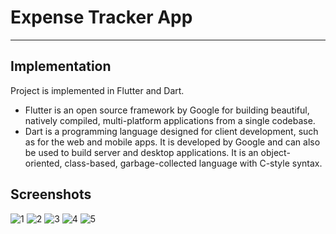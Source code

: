 # Expense Tracker App
<hr>

## Implementation
Project is implemented in Flutter and Dart.

* Flutter is an open source framework by Google for building beautiful, natively compiled, multi-platform applications from a single codebase.
* Dart is a programming language designed for client development, such as for the web and mobile apps. It is developed by Google and can also be used to build server and desktop applications. It is an object-oriented, class-based, garbage-collected language with C-style syntax.

## Screenshots
![1](https://user-images.githubusercontent.com/67990422/168638862-37b1d8b5-b3e3-43db-b778-b95254c1b57a.jpg)
![2](https://user-images.githubusercontent.com/67990422/168638865-6fa78e05-e33c-4c89-a287-1e78892a7960.jpg)
![3](https://user-images.githubusercontent.com/67990422/168638871-aa36a04b-ad79-4db3-8e68-dcaa0fe524ed.jpg)
![4](https://user-images.githubusercontent.com/67990422/168638874-60bac8af-2f1b-437e-b05e-56116b767890.jpg)
![5](https://user-images.githubusercontent.com/67990422/168638859-e36f5663-d3e4-4a04-85f6-d4b0f5de09cd.jpg)


